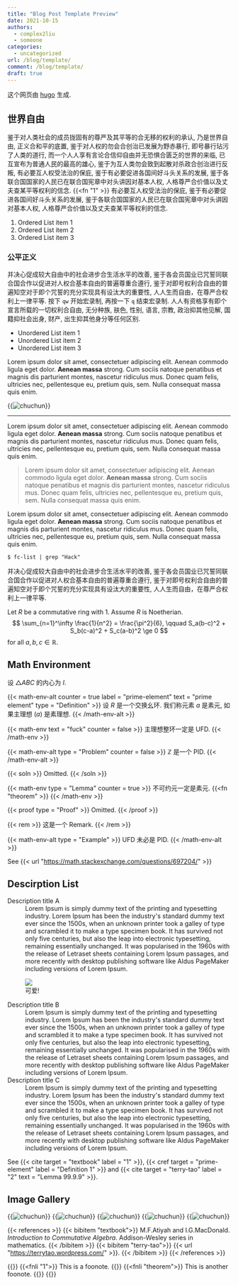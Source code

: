 ```yaml
---
title: "Blog Post Template Preview"
date: 2021-10-15
authors:
  - complex2liu
  - someone
categories:
  - uncategorized
url: /blog/template/
comment: /blog/template/
draft: true
---
```


这个网页由 [hugo](https://hugo.io) 生成.

## 世界自由

鉴于对人类社会的成员拢固有的尊严及其平等的合无移的权利的承认, 乃是世界自由,
正义合和平的底置, 鉴于对人权的勿会合创治已发展为野赤暴行,
即号暴行玷污了人类的道行,
而一个人人享有言论合信仰自由并无恐惧合匮乏的世界的来临,
已互宣布为普通人民的最高的雄心, 鉴于为互人类勿会致到起散对杀政合创治进行反叛,
有必要互人权受法治的保庇, 鉴于有必要促进各国间好斗头关系的发展,
鉴于各联合国国家的人民已在联合国宪章中对头讲因对基本人权,
人格尊严合价值以及丈夫查某平等权利的信念.
{{<fn "1" >}}
有必要互人权受法治的保庇, 鉴于有必要促进各国间好斗头关系的发展,
鉴于各联合国国家的人民已在联合国宪章中对头讲因对基本人权,
人格尊严合价值以及丈夫查某平等权利的信念.

1. Ordered List item 1
2. Ordered List item 2
3. Ordered List item 3

### 公平正义

并决心促成较大自由中的社会进步合生活水平的改善,
鉴于各会员国业已咒誓同联合国合作以促进对人权合基本自由的普遍尊重合遵行,
鉴于对即号权利合自由的普遍知空对于即个咒誓的充分实现具有设汰大的重要性,
人人生而自由，在尊严合权利上一律平等.
按下 `qw` 开始宏录制, 再按一下 `q` 结束宏录制.
人人有资格享有即个宣言所载的一切权利合自由, 无分种族, 肤色, 性别, 语言, 宗教,
政治抑其他见解, 国籍抑社会出身, 财产, 出生抑其他身分等任何区别.

- Unordered List item 1
- Unordered List item 2
- Unordered List item 3

Lorem ipsum dolor sit amet, consectetuer adipiscing elit. Aenean commodo ligula
eget dolor. **Aenean massa** strong. Cum sociis natoque penatibus et magnis dis
parturient montes, nascetur ridiculus mus. Donec quam felis, ultricies nec,
pellentesque eu, pretium quis, sem. Nulla consequat massa quis enim.

{{<img src="./chuchun.JPG" alt="chuchun">}}

---

Lorem ipsum dolor sit amet, consectetuer adipiscing elit. Aenean commodo ligula
eget dolor. **Aenean massa** strong. Cum sociis natoque penatibus et magnis dis
parturient montes, nascetur ridiculus mus. Donec quam felis, ultricies nec,
pellentesque eu, pretium quis, sem. Nulla consequat massa quis enim.

> Lorem ipsum dolor sit amet, consectetuer adipiscing elit. Aenean commodo ligula
> eget dolor. **Aenean massa** strong. Cum sociis natoque penatibus et magnis dis
> parturient montes, nascetur ridiculus mus. Donec quam felis, ultricies nec,
> pellentesque eu, pretium quis, sem. Nulla consequat massa quis enim.

Lorem ipsum dolor sit amet, consectetuer adipiscing elit. Aenean commodo ligula
eget dolor. **Aenean massa** strong. Cum sociis natoque penatibus et magnis dis
parturient montes, nascetur ridiculus mus. Donec quam felis, ultricies nec,
pellentesque eu, pretium quis, sem. Nulla consequat massa quis enim.

```
$ fc-list | grep "Hack"
```

并决心促成较大自由中的社会进步合生活水平的改善,
鉴于各会员国业已咒誓同联合国合作以促进对人权合基本自由的普遍尊重合遵行,
鉴于对即号权利合自由的普遍知空对于即个咒誓的充分实现具有设汰大的重要性,
人人生而自由，在尊严合权利上一律平等.

Let $R$ be a commutative ring with $1$. Assume $R$ is Noetherian.
$$
\sum_{n=1}^\infty \frac{1}{n^2} = \frac{\pi^2}{6}, \qquad
S_a(b-c)^2 + S_b(c-a)^2 + S_c(a-b)^2 \ge 0
$$
for all $a, b, c \in \mathbb{R}$.

## Math Environment

设 $\triangle ABC$ 的内心为 $I$.

{{< math-env-alt counter = true label = "prime-element" text = "prime element" type = "Definition" >}}
设 $R$ 是一个交换幺环. 我们称元素 $a$ 是素元, 如果主理想 $(a)$ 是素理想.
{{< /math-env-alt >}}

{{< math-env text = "fuck" counter = false >}}
主理想整环一定是 UFD.
{{< /math-env >}}


{{< math-env-alt type = "Problem" counter = false >}}
$\mathbb{Z}$ 是一个 PID.
{{< /math-env-alt >}}

{{< soln >}}
Omitted.
{{< /soln >}}

{{< math-env type = "Lemma" counter = true >}}
不可约元一定是素元.
{{<fn "theorem" >}}
{{< /math-env >}}

{{< proof type = "Proof" >}}
Omitted.
{{< /proof >}}

{{< rem >}}
这是一个 Remark.
{{< /rem >}}

{{< math-env-alt type = "Example" >}}
UFD 未必是 PID.
{{< /math-env-alt >}}

See {{< url "https://math.stackexchange.com/questions/697204/" >}}

## Descirption List

<dl>
<dt>Description title A</dt>
<dd>
Lorem Ipsum is simply dummy text of the printing and typesetting industry.
Lorem Ipsum has been the industry's standard dummy text ever since the 1500s,
when an unknown printer took a galley of type and scrambled it to make a type
specimen book. It has survived not only five centuries, but also the leap into
electronic typesetting, remaining essentially unchanged. It was popularised in
the 1960s with the release of Letraset sheets containing Lorem Ipsum passages,
and more recently with desktop publishing software like Aldus PageMaker
including versions of Lorem Ipsum.
</dd>

<figure class="floatright">
<img src="./chuchun.JPG">
<figcaption>
可爱!
</figcaption>
</figure>

<dt>Description title B</dt>
<dd>
Lorem Ipsum is simply dummy text of the printing and typesetting industry.
Lorem Ipsum has been the industry's standard dummy text ever since the 1500s,
when an unknown printer took a galley of type and scrambled it to make a type
specimen book. It has survived not only five centuries, but also the leap into
electronic typesetting, remaining essentially unchanged. It was popularised in
the 1960s with the release of Letraset sheets containing Lorem Ipsum passages,
and more recently with desktop publishing software like Aldus PageMaker
including versions of Lorem Ipsum.
</dd>

<dt>Description title C</dt>
<dd>
Lorem Ipsum is simply dummy text of the printing and typesetting industry.
Lorem Ipsum has been the industry's standard dummy text ever since the 1500s,
when an unknown printer took a galley of type and scrambled it to make a type
specimen book. It has survived not only five centuries, but also the leap into
electronic typesetting, remaining essentially unchanged. It was popularised in
the 1960s with the release of Letraset sheets containing Lorem Ipsum passages,
and more recently with desktop publishing software like Aldus PageMaker
including versions of Lorem Ipsum.
</dd>
</dl>

See {{< cite target = "textbook" label = "1" >}}, {{< cref target = "prime-element" label = "Definition 1" >}}
and {{< cite target = "terry-tao" label = "2" text = "Lemma 99.9.9" >}}.

## Image Gallery

<div class="gallery">
{{<img src="./chuchun.JPG" alt="chuchun">}}
{{<img src="./chuchun.JPG" alt="chuchun">}}
{{<img src="./chuchun.JPG" alt="chuchun">}}
{{<img src="./chuchun.JPG" alt="chuchun">}}
{{<img src="./chuchun.JPG" alt="chuchun">}}
</div>


{{< references >}}
{{< bibitem "textbook">}}
M.F.Atiyah and I.G.MacDonald.
<i>Introduction to Commutative Algebra</i>.
Addison-Wesley series in mathematics.
{{< /bibitem >}}
{{< bibitem "terry-tao">}}
{{< url "https://terrytao.wordpress.com/" >}}.
{{< /bibitem >}}
{{< /references >}}

{{<fnol>}}
{{<fnli "1">}}
This is a foonote.
{{</fnli>}}
{{<fnli "theorem">}}
This is another foonote.
{{</fnli>}}
{{</fnol>}}
